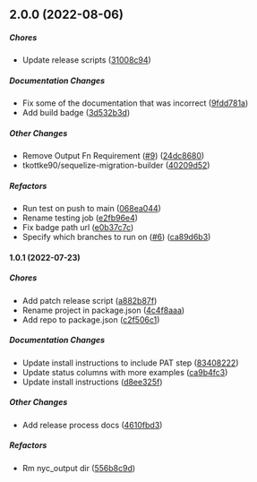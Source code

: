 ## 2.0.0 (2022-08-06)

##### Chores

*  Update release scripts ([31008c94](https://github.com/tkottke90/sequelize-migration-builder/commit/31008c94ccabaa6f37b2e668603e281526dd333c))

##### Documentation Changes

*  Fix some of the documentation that was incorrect ([9fdd781a](https://github.com/tkottke90/sequelize-migration-builder/commit/9fdd781a0b6b263c197ea20d727093de1427b99b))
*  Add build badge ([3d532b3d](https://github.com/tkottke90/sequelize-migration-builder/commit/3d532b3d048b78d6d79dde0ae5974829bf5c6b9b))

##### Other Changes

*  Remove Output Fn Requirement ([#9](https://github.com/tkottke90/sequelize-migration-builder/pull/9)) ([24dc8680](https://github.com/tkottke90/sequelize-migration-builder/commit/24dc8680d4de6d0213c50a3251989f06991312b8))
* tkottke90/sequelize-migration-builder ([40209d52](https://github.com/tkottke90/sequelize-migration-builder/commit/40209d52e17dbe32b89597de67aef7c0b9c7ee13))

##### Refactors

*  Run test on push to main ([068ea044](https://github.com/tkottke90/sequelize-migration-builder/commit/068ea044ba07e116066b8afd54298a958cf73faa))
*  Rename testing job ([e2fb96e4](https://github.com/tkottke90/sequelize-migration-builder/commit/e2fb96e46a5eb1e9c232efcd9f20b29d600a23c3))
*  Fix badge path url ([e0b37c7c](https://github.com/tkottke90/sequelize-migration-builder/commit/e0b37c7c9f15bf2892625fb045c817e35c3bec8d))
*  Specify which branches to run on ([#6](https://github.com/tkottke90/sequelize-migration-builder/pull/6)) ([ca89d6b3](https://github.com/tkottke90/sequelize-migration-builder/commit/ca89d6b38de9cacaed474492e2de34ad7a34d3c7))

#### 1.0.1 (2022-07-23)

##### Chores

*  Add patch release script ([a882b87f](https://github.com/tkottke90/sequelize-migration-builder/commit/a882b87f112764fd8e21d2706a2ef39b915b3d55))
*  Rename project in package.json ([4c4f8aaa](https://github.com/tkottke90/sequelize-migration-builder/commit/4c4f8aaa347d89db3303678fb4c877352691c48e))
*  Add repo to package.json ([c2f506c1](https://github.com/tkottke90/sequelize-migration-builder/commit/c2f506c177cbf87a16fef82acd19d5b40f2da10e))

##### Documentation Changes

*  Update install instructions to include PAT step ([83408222](https://github.com/tkottke90/sequelize-migration-builder/commit/83408222207cba886c56f3ba80de01c84d496743))
*  Update status columns with more examples ([ca9b4fc3](https://github.com/tkottke90/sequelize-migration-builder/commit/ca9b4fc3f490c0d4d417b5936e7d9bf09b129998))
*  Update install instructions ([d8ee325f](https://github.com/tkottke90/sequelize-migration-builder/commit/d8ee325f04090802c44e8a7986762013dc030930))

##### Other Changes

*  Add release process docs ([4610fbd3](https://github.com/tkottke90/sequelize-migration-builder/commit/4610fbd3754ef030686dd82ebc2cc115367462ca))

##### Refactors

*  Rm nyc_output dir ([556b8c9d](https://github.com/tkottke90/sequelize-migration-builder/commit/556b8c9d9d8761d75ca506bd512e603b71847e18))

